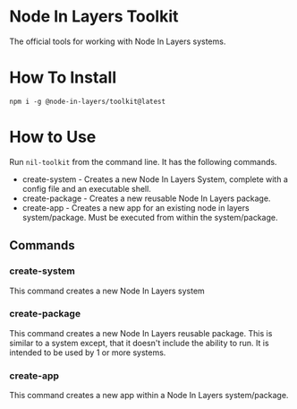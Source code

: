 # Node In Layers Toolkit

The official tools for working with Node In Layers systems.

# How To Install

`npm i -g @node-in-layers/toolkit@latest`

# How to Use

Run `nil-toolkit` from the command line. It has the following commands.

- create-system - Creates a new Node In Layers System, complete with a config file and an executable shell.
- create-package - Creates a new reusable Node In Layers package.
- create-app - Creates a new app for an existing node in layers system/package. Must be executed from within the system/package.

## Commands

### create-system

This command creates a new Node In Layers system

### create-package

This command creates a new Node In Layers reusable package. This is similar to a system except, that it doesn't include the ability to run. It is intended to be used by 1 or more systems.

### create-app

This command creates a new app within a Node In Layers system/package.
